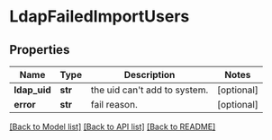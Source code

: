 # LdapFailedImportUsers

## Properties
Name | Type | Description | Notes
------------ | ------------- | ------------- | -------------
**ldap_uid** | **str** | the uid can&#x27;t add to system. | [optional] 
**error** | **str** | fail reason. | [optional] 

[[Back to Model list]](../README.md#documentation-for-models) [[Back to API list]](../README.md#documentation-for-api-endpoints) [[Back to README]](../README.md)

